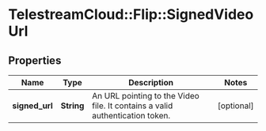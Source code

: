 # TelestreamCloud::Flip::SignedVideoUrl

## Properties
Name | Type | Description | Notes
------------ | ------------- | ------------- | -------------
**signed_url** | **String** | An URL pointing to the Video file. It contains a valid authentication token. | [optional] 


